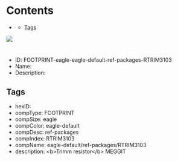 



Contents
========

* [](#)
	* [Tags](#tags)
  
![][im]
# 

- ID: FOOTPRINT-eagle-eagle-default-ref-packages-RTRIM3103
- Name: 
- Description: 

## Tags

- hexID: 
- oompType: FOOTPRINT
- oompSize: eagle
- oompColor: eagle-default
- oompDesc: ref-packages
- oompIndex: RTRIM3103
- oompName: eagle-default/ref-packages/RTRIM3103
- description: &lt;b&gt;Trimm resistor&lt;/b&gt; MEGGIT



[im]: image.png

